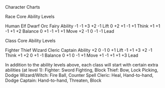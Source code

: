 Character Charts

Race Core Ability Levels


Human
Elf
Dwarf
Orc
Fairy
Ability
-1
-1
+3
+2
-1
Lift
0
+2
+1
-1
+1
Think
+1
+1
-1
+1
+2
Balance
0
+1
-1
+1
+1
Move
+2
-1
0
-1
-1
Lead




Class Core Ability Levels


Fighter
Thief
Wizard
Cleric
Captain
Ability
+2
0
-1
0
+1
Lift
-1
+1
+3
+2
-1
Think
+1
+2
0
+1
-1
Balance
0
+1
0
-1
+1
Move
+1
-1
+1
+1
+3
Lead


In addition to the ability levels above, each class will start with certain extra abilities (at level 1):
Fighter:		Sword Fighting, Block
Thief:		Bow, Lock Picking, Dodge
Wizard/Witch:	Fire Ball, Counter Spell
Cleric:		Heal, Hand-to-hand, Dodge
Captain:		Hand-to-hand, Threaten, Block